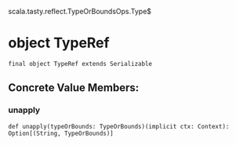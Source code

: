 scala.tasty.reflect.TypeOrBoundsOps.Type$
# object TypeRef

<pre><code class="language-scala" >final object TypeRef extends Serializable</pre></code>
## Concrete Value Members:
### unapply
<pre><code class="language-scala" >def unapply(typeOrBounds: TypeOrBounds)(implicit ctx: Context): Option[(String, TypeOrBounds)]</pre></code>

